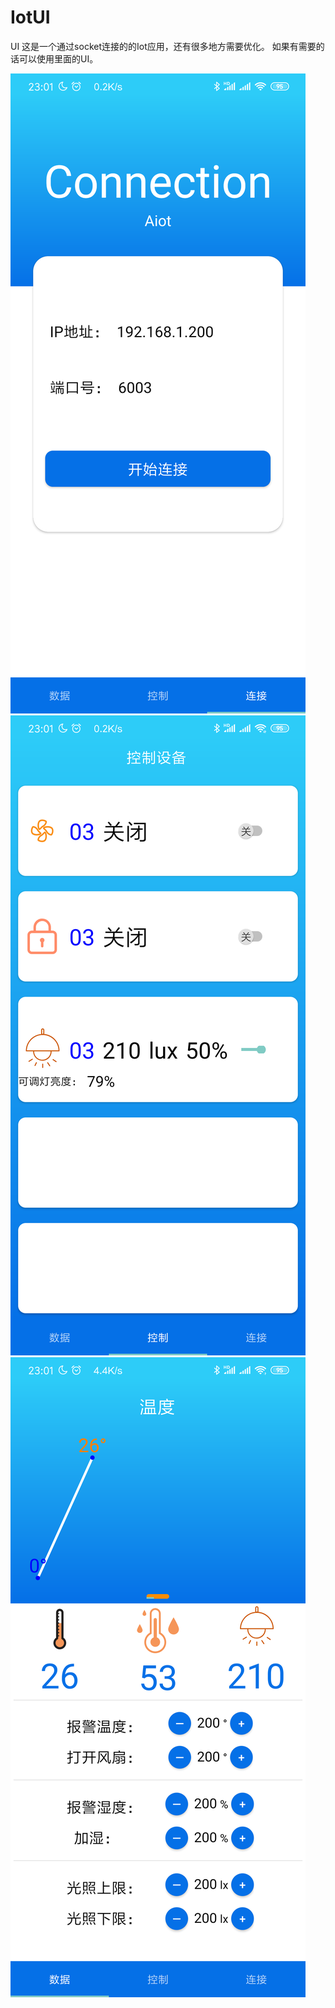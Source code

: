 # IotUI
UI
这是一个通过socket连接的的Iot应用，还有很多地方需要优化。
如果有需要的话可以使用里面的UI。

![](screenshot\1.png)
![](screenshot\2.png)
![](screenshot\3.png)